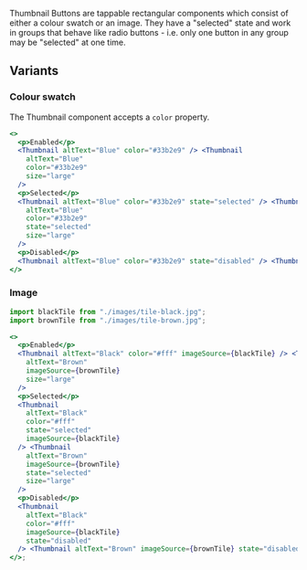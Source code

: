 Thumbnail Buttons are tappable rectangular components which consist of either a colour swatch or an image. They have a "selected" state and work in groups that behave like radio buttons - i.e. only one button in any group may be "selected" at one time.

## Variants

### Colour swatch

The Thumbnail component accepts a `color` property.

```jsx
<>
  <p>Enabled</p>
  <Thumbnail altText="Blue" color="#33b2e9" /> <Thumbnail
    altText="Blue"
    color="#33b2e9"
    size="large"
  />
  <p>Selected</p>
  <Thumbnail altText="Blue" color="#33b2e9" state="selected" /> <Thumbnail
    altText="Blue"
    color="#33b2e9"
    state="selected"
    size="large"
  />
  <p>Disabled</p>
  <Thumbnail altText="Blue" color="#33b2e9" state="disabled" /> <Thumbnail altText="Blue" color="#33b2e9" state="disabled" size="large" />
</>
```

### Image

```jsx
import blackTile from "./images/tile-black.jpg";
import brownTile from "./images/tile-brown.jpg";

<>
  <p>Enabled</p>
  <Thumbnail altText="Black" color="#fff" imageSource={blackTile} /> <Thumbnail
    altText="Brown"
    imageSource={brownTile}
    size="large"
  />
  <p>Selected</p>
  <Thumbnail
    altText="Black"
    color="#fff"
    state="selected"
    imageSource={blackTile}
  /> <Thumbnail
    altText="Brown"
    imageSource={brownTile}
    state="selected"
    size="large"
  />
  <p>Disabled</p>
  <Thumbnail
    altText="Black"
    color="#fff"
    imageSource={blackTile}
    state="disabled"
  /> <Thumbnail altText="Brown" imageSource={brownTile} state="disabled" size="large" />
</>;
```
